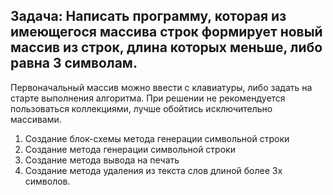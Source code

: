 ## Задача: Написать программу, которая из имеющегося массива строк формирует новый массив из строк, длина которых меньше, либо равна 3 символам. 

Первоначальный массив можно ввести с клавиатуры, либо задать на старте выполнения алгоритма. При решении не рекомендуется пользоваться коллекциями, лучше обойтись исключительно массивами.

1. Создание блок-схемы метода генерации символьной строки
2. Создание метода генерации символьной строки
3. Создание метода вывода на печать 
4. Создание метода удаления из текста слов длиной более 3х символов.
